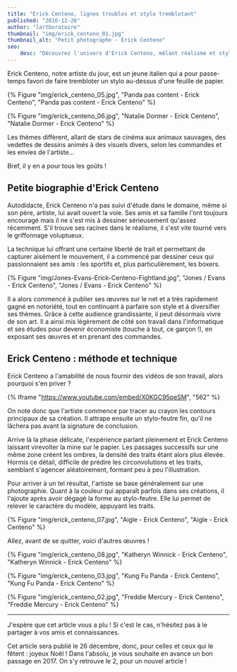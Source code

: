 ```yaml
---
title: "Erick Centeno, lignes troubles et stylo tremblotant"
published: "2016-12-26"
author: "lartboratoire"
thumbnail: "img/erick_centeno_01.jpg"
thumbnail_alt: "Petit photographe - Erick Centeno"
seo:
    desc: "Découvrez l'univers d'Erick Centeno, mêlant réalisme et stylo tremblotant, pop culture et animaux, passion et technique unique."
---
```


Erick Centeno, notre artiste du jour, est un jeune italien qui a pour passe-temps favori de faire trembloter un stylo au-dessus d'une feuille de papier.

{% Figure "img/erick_centeno_05.jpg", "Panda pas content - Erick Centeno", "Panda pas content - Erick Centeno" %}

{% Figure "img/erick_centeno_06.jpg", "Natalie Dormer - Erick Centeno", "Natalie Dormer - Erick Centeno" %}

Les thèmes diffèrent, allant de stars de cinéma aux animaux sauvages, des vedettes de dessins animés à des visuels divers, selon les commandes et les envies de l'artiste...

Bref, il y en a pour tous les goûts !

## Petite biographie d'Erick Centeno

Autodidacte, Erick Centeno n'a pas suivi d'étude dans le domaine, même si son père, artiste, lui avait ouvert la voie. Ses amis et sa famille l'ont toujours encouragé mais il ne s'est mis à dessiner sérieusement qu'assez récemment. S'il trouve ses racines dans le réalisme, il s'est vite tourné vers le griffonnage voluptueux.

La technique lui offrant une certaine liberté de trait et permettant de capturer aisément le mouvement, il a commencé par dessiner ceux qui passionnaient ses amis : les sportifs et, plus particulièrement, les boxers.

{% Figure "img/Jones-Evans-Erick-Centeno-Fightland.jpg", "Jones / Evans - Erick Centeno", "Jones / Evans - Erick Centeno" %}

Il a alors commencé à publier ses œuvres sur le net et a très rapidement gagné en notoriété, tout en continuant à parfaire son style et à diversifier ses thèmes. Grâce à cette audience grandissante, il peut désormais vivre de son art. Il a ainsi mis légèrement de côté son travail dans l'informatique et ses études pour devenir économiste (touche à tout, ce garçon !), en exposant ses œuvres et en prenant des commandes.

## Erick Centeno : méthode et technique

Erick Centeno a l'amabilité de nous fournir des vidéos de son travail, alors pourquoi s'en priver ?

{% Iframe "https://www.youtube.com/embed/X0KGC95peSM", "562" %}

On note donc que l'artiste commence par tracer au crayon les contours principaux de sa création. Il attrape ensuite un stylo-feutre fin, qu'il ne lâchera pas avant la signature de conclusion.

Arrive là la phase délicate, l'expérience parlant pleinement et Erick Centeno laissant virevolter la mine sur le papier. Les passages successifs sur une même zone créent les ombres, la densité des traits étant alors plus élevée. Hormis ce détail, difficile de prédire les circonvolutions et les traits, semblant s'agencer aléatoirement, formant peu à peu l'illustration.

Pour arriver à un tel résultat, l'artiste se base généralement sur une photographie. Quant à la couleur qui apparaît parfois dans ses créations, il l'ajoute après avoir dégagé la forme au stylo-feutre. Elle lui permet de relever le caractère du modèle, appuyant les traits.

{% Figure "img/erick_centeno_07.jpg", "Aigle - Erick Centeno", "Aigle - Erick Centeno" %}

Allez, avant de se quitter, voici d'autres œuvres !

{% Figure "img/erick_centeno_08.jpg", "Katheryn Winnick - Erick Centeno", "Katheryn Winnick - Erick Centeno" %}

{% Figure "img/erick_centeno_03.jpg", "Kung Fu Panda - Erick Centeno", "Kung Fu Panda - Erick Centeno" %}

{% Figure "img/erick_centeno_02.jpg", "Freddie Mercury - Erick Centeno", "Freddie Mercury - Erick Centeno" %}

* * *

J'espère que cet article vous a plu ! Si c'est le cas, n'hésitez pas à le partager à vos amis et connaissances.

Cet article sera publié le 26 décembre, donc, pour celles et ceux qui le fêtent : joyeux Noël ! Dans l'absolu, je vous souhaite en avance un bon passage en 2017. On s'y retrouve le 2, pour un nouvel article !
